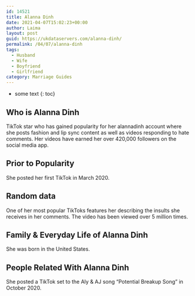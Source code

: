 ```yaml
---
id: 14521
title: Alanna Dinh
date: 2021-04-07T15:02:23+00:00
author: Laima
layout: post
guid: https://ukdataservers.com/alanna-dinh/
permalink: /04/07/alanna-dinh
tags:
  - Husband
  - Wife
  - Boyfriend
  - Girlfriend
category: Marriage Guides
---
```


* some text
{: toc}


## Who is Alanna Dinh
                  
                  
                  
TikTok star who has gained popularity for her alannadinh account where she posts fashion and lip sync content as well as videos responding to hate comments. Her videos have earned her over 420,000 followers on the social media app. 
                  
              
            
              
            
                
                
                
## Prior to Popularity
                  
                  
                  
She posted her first TikTok in March 2020. 
                  
              
            
              
            
                
                
                
## Random data
                  
                  
                  
One of her most popular TikToks features her describing the insults she receives in her comments. The video has been viewed over 5 million times. 
                  
              
            
              
            
                
                
                
## Family & Everyday Life of Alanna Dinh
                  
                  
                  
She was born in the United States. 
                  
              
            
              
            
                
                
                
## People Related With Alanna Dinh
                  
                  
                  
She posted a TikTok set to the Aly & AJ song &#8220;Potential Breakup Song&#8221; in October 2020. 
                  
              
            
              
            
                
              
            
              
              
            
            
              
            
          
          
          